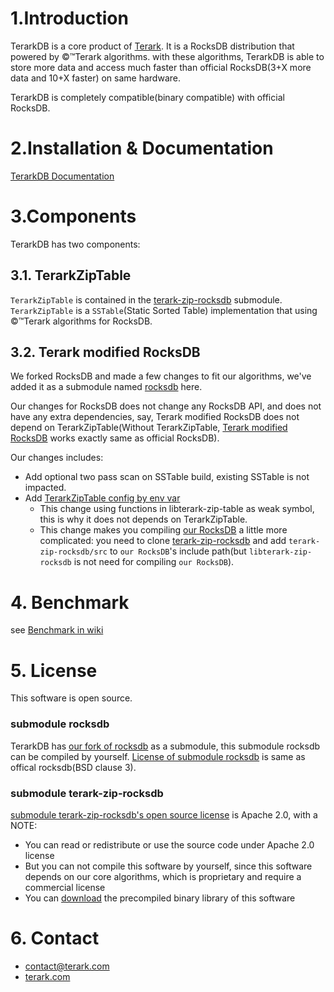# 1.Introduction

TerarkDB is a core product of [Terark](http://terark.com). It is a RocksDB distribution that powered by &copy;&trade;Terark algorithms. with these algorithms, TerarkDB is able to store more data and access much faster than official RocksDB(3+X more data and 10+X faster) on same hardware.

TerarkDB is completely compatible(binary compatible) with official RocksDB.


# 2.Installation & Documentation

[TerarkDB Documentation](https://github.com/Terark/terarkdb/wiki)


# 3.Components
TerarkDB has two components:

## 3.1. TerarkZipTable

`TerarkZipTable` is contained in the [terark-zip-rocksdb](https://github.com/terark/terark-zip-rocksdb) submodule. `TerarkZipTable` is a `SSTable`(Static Sorted Table) implementation that using  &copy;&trade;Terark algorithms for RocksDB. 

## 3.2. Terark modified RocksDB

We forked RocksDB and made a few changes to fit our algorithms, we've added it as a submodule named [rocksdb](https://github.com/terark/rocksdb) here.

Our changes for RocksDB does not change any RocksDB API, and does not have any extra dependencies, say, Terark modified RocksDB does not depend on TerarkZipTable(Without TerarkZipTable, [Terark modified RocksDB](http://github/terark/rocksdb) works exactly same as official RocksDB).

Our changes includes:

- Add optional two pass scan on SSTable build, existing SSTable is not impacted.
- Add [TerarkZipTable config by env var](https://github.com/Terark/terarkdb/wiki/Try-TerarkDB-With-Minimal-Effort)
  - This change using functions in libterark-zip-table as weak symbol, this is why it does not depends on TerarkZipTable.
  - This change makes you compiling [our RocksDB](http://github/terark/rocksdb) a little more complicated: you need to clone [terark-zip-rocksdb](https://github.com/terark/terark-zip-rocksdb) and add `terark-zip-rocksdb/src` to `our RocksDB`'s include path(but `libterark-zip-rocksdb` is not need for compiling `our RocksDB`).

# 4. Benchmark
see [Benchmark in wiki](https://github.com/Terark/terarkdb/wiki/Benchmark)

# 5. License
This software is open source.

### submodule rocksdb
TerarkDB has [our fork of rocksdb](https://github.com/Terark/rocksdb) as a submodule, this submodule rocksdb can be compiled by yourself.
[License of submodule rocksdb](https://github.com/Terark/rocksdb/LICENSE) is same as offical rocksdb(BSD clause 3).

### submodule terark-zip-rocksdb
[submodule terark-zip-rocksdb's open source license](https://github.com/Terark/terark-zip-rocksdb/LICENSE) is Apache 2.0, with a NOTE:
  * You can read or redistribute or use the source code under Apache 2.0 license
  * But you can not compile this software by yourself, since this software depends on our core algorithms, which is proprietary and require a commercial license
  * You can [download](https://github.com/Terark/terarkdb) the precompiled binary library of this software

# 6. Contact
- contact@terark.com
- [terark.com](http://terark.com)


